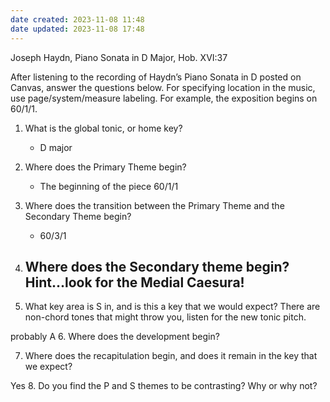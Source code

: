 ```yaml
---
date created: 2023-11-08 11:48
date updated: 2023-11-08 17:48
---
```


Joseph Haydn, Piano Sonata in D Major, Hob. XVI:37

After listening to the recording of Haydn’s Piano Sonata in D posted on Canvas, answer the questions below. For specifying location in the music, use page/system/measure labeling. For example, the exposition begins on 60/1/1.

1. What is the global tonic, or home key?
   - D major

2. Where does the Primary Theme begin?
   - The beginning of the piece 60/1/1

3. Where does the transition between the Primary Theme and the Secondary Theme begin?
	- 60/3/1

4. Where does the Secondary theme begin? Hint...look for the Medial Caesura!
	- 

5. What key area is S in, and is this a key that we would expect? There are non-chord tones that might throw you, listen for the new tonic pitch.

probably A
6. Where does the development begin?

7. Where does the recapitulation begin, and does it remain in the key that we expect?

Yes
8. Do you find the P and S themes to be contrasting? Why or why not?
